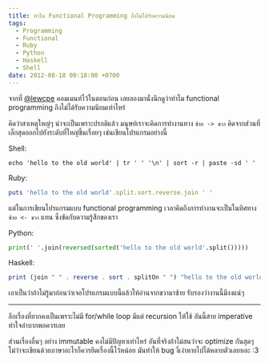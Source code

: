 ```yaml
---
title: ทำไม Functional Programming ถึงไม่ได้รับความนิยม
tags:
  - Programming
  - Functional
  - Ruby
  - Python
  - Haskell
  - Shell
date: 2012-08-18 00:18:00 +0700
---
```


จากที่ [@lewcpe][] คอมเมนท์ไว้ในตอนก่อน เลยลองมานั่งนึกดูว่าทำไม functional programming ถึงไม่ได้รับความนิยมเท่าไหร่

คิดว่าสาเหตุใหญ่ๆ น่าจะเป็นเพราะปรกติแล้ว มนุษย์เราจะคิดการทำงานทาง `ซ้าย -> ขวา` คิดจากส่วนที่เล็กสุดออกไปยังระดับที่ใหญ่ขึ้นเรื่อยๆ เช่นเขียนโปรแกรมอย่างนี้

Shell:

``` shell
echo 'hello to the old world' | tr ' ' '\n' | sort -r | paste -sd ' '
```

Ruby:

``` ruby
puts 'hello to the old world'.split.sort.reverse.join ' '
```

แต่ในการเขียนโปรแกรมแบบ functional programming เวลาคิดถึงการทำงานจะเป็นในทิศทาง `ซ้าย <- ขวา` แทน ซึ่งขัดกับความรู้สึกของเรา

Python:

``` python
print(' '.join(reversed(sorted('hello to the old world'.split()))))
```

Haskell:

``` haskell
print (join " " . reverse . sort . splitOn " ") "hello to the old world"
```

เอาเป็นว่าถ้าไม่รู้มาก่อนว่าเจอโปรแกรมแบบนี้แล้วให้อ่านจากขวามาซ้าย รับรองว่างานนี้มีงงแน่ๆ

---

อีกเรื่องที่ยากคงเป็นเพราะไม่มี for/while loop มีแต่ recursion ให้ใช้ อันนี้สาย imperative ทำใจลำบากพอควรเลย

ส่วนเรื่องอื่นๆ อย่าง immutable คงไม่มีปัญหาเท่าไหร่ อันที่จริงถ้าไม่สนว่าจะ optimize กันสุดๆ ไม่ว่าจะเขียนด้วยภาษาอะไรก็ควรยึดเรื่องนี้ไว้หน่อย มันทำให้ bug งี่เง่าหายไปได้หลายตัวเลยหละ :3


[@lewcpe]: //twitter.com/lewcpe
